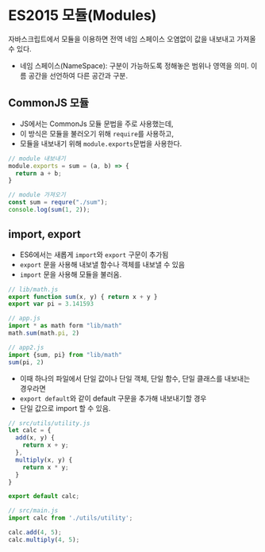 # ES2015 모듈(Modules)
자바스크립트에서 모듈을 이용하면 전역 네임 스페이스 오염없이 값을 내보내고 가져올 수 있다.
* 네임 스페이스(NameSpace): 구분이 가능하도록 정해놓은 범위나 영역을 의미. 이름 공간을 선언하여 다른 공간과 구분.

## CommonJS 모듈
- JS에서는 CommonJs 모듈 문법을 주로 사용했는데,
- 이 방식은 모듈을 불러오기 위해 ```require```를 사용하고,
- 모듈을 내보내기 위해 ```module.exports```문법을 사용한다.
``` js
// module 내보내기
module.exports = sum = (a, b) => {
  return a + b;
}

// module 가져오기
const sum = requre("./sum");
console.log(sum(1, 2));
```

## import, export
- ES6에서는 새롭게 ```import```와 ```export``` 구문이 추가됨
- ```export``` 문을 사용해 내보낼 함수나 객체를 내보낼 수 있음
- ```import``` 문을 사용해 모듈을 불러옴.
``` js
// lib/math.js
export function sum(x, y) { return x + y }
export var pi = 3.141593

// app.js
import * as math form "lib/math"
math.sum(math.pi, 2)

// app2.js
import {sum, pi} from "lib/math"
sum(pi, 2)
```
- 이때 하나의 파일에서 단일 값이나 단일 객체, 단일 함수, 단일 클래스를 내보내는 경우라면
- ```export default```와 같이 default 구문을 추가해 내보내기할 경우
- 단일 값으로 import 할 수 있음.
``` js
// src/utils/utility.js
let calc = {
  add(x, y) {
    return x + y;
  },
  multiply(x, y) {
    return x * y;
  }
}

export default calc;

// src/main.js
import calc from './utils/utility';

calc.add(4, 5);
calc.multiply(4, 5);
```
